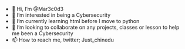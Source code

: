 - 👋 Hi, I’m @Mar3c0d3
- 👀 I’m interested in being a Cybersecurity 
- 🌱 I’m currently learning html before I move to python 
- 💞️ I’m looking to collaborate on any projects, classes or lesson to help me been a Cybersecurity 
- 📫 How to reach me, twitter; Just_chinedu 

<!---
Mar3c0d3/Mar3c0d3 is a ✨ special ✨ repository because its `README.md` (this file) appears on your GitHub profile.
You can click the Preview link to take a look at your changes.
--->
